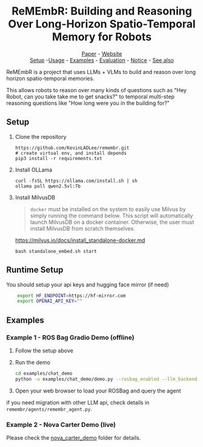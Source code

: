 <h1 align="center">ReMEmbR: Building and Reasoning Over Long-Horizon Spatio-Temporal Memory for Robots</h1>

<p align="center"><a href="https://arxiv.org/abs/2409.13682">Paper</a> - <a href="https://nvidia-ai-iot.github.io/remembr">Website</a><br><a href="#setup">Setup</a> -<a href="#usage">Usage</a> - <a href="#examples">Examples</a> - <a href="#evaluation">Evaluation</a> - <a href="#notice">Notice</a> - <a href="#see_also">See also</a> 

</p>


ReMEmbR is a project that uses LLMs + VLMs to build and reason over
long horizon spatio-temporal memories.  

This allows robots to reason over many kinds of questions such as 
"Hey Robot, can you take take me to get snacks?" to temporal multi-step reasoning 
questions like "How long were you in the building for?"

<a id="setup"></a>
## Setup

1. Clone the repository

    ```
    https://github.com/KevinLADLee/remembr.git
    # create virtual env, and install depends
    pip3 install -r requirements.txt    
    ```

2. Install OLLama

    ```
    curl -fsSL https://ollama.com/install.sh | sh
    ollama pull qwen2.5vl:7b
    ```

3. Install MilvusDB

    > `docker` must be installed on the system to easily use Milvus by simply running the command below. This script will automatically launch MilvusDB on a docker container. Otherwise, the user must install MilvusDB from scratch themselves.

    https://milvus.io/docs/install_standalone-docker.md

    ```
    bash standalone_embed.sh start
    ```

## Runtime Setup

You should setup your api keys and hugging face mirror (if need)
```bash
    export HF_ENDPOINT=https://hf-mirror.com
    export OPENAI_API_KEY=""
```

## Examples

### Example 1 - ROS Bag Gradio Demo (offline)

1. Follow the setup above

2. Run the demo

    ```bash
    cd examples/chat_demo
    python -u examples/chat_demo/demo.py --rosbag_enabled --llm_backend qwen3-235b-a22b
    ```
3. Open your web browser to load your ROSBag and query the agent

if you need migration with other LLM api, check details in `remembr/agents/remembr_agent.py`.


### Example 2 - Nova Carter Demo (live)

Please check the [nova_carter_demo](./examples/nova_carter_demo) folder for details.



